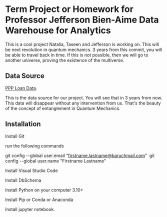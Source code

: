 # Term Project or Homework for Professor Jefferson Bien-Aime Data Warehouse for Analytics

This is a cool project Natalia, Taseen and Jefferson is working on. This will be next revolution in quantum mechanics. 3 years from this commit, you will be able to travel back in time. If this is not possible, then we will go to another universe, proving the existence of the multiverse.

## Data Source 

[PPP Loan Data](https://data.sba.gov/dataset/ppp-foia).

This is the data source for our project. You will see that in 3 years from now. This data will disappear without any intervention from us. That's the beauty of the concept of entanglement in Quantum Mechanics. 

## Installation 

Install Git 

run the following commands 

git config --global user.email "firstname.lastname@baruchmail.com"  
git config --global user.name "Firstname Lastname"

Install Visual Studio Code

Install DbSchema 

Install Python on your computer 3.10+

Install Pip or Conda or Anaconda 

Install jupyter notebook.

